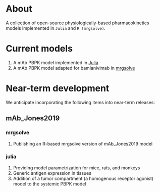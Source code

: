 # About
A collection of open-source physiologically-based pharmacokinetics models implemented in `Julia` and `R (mrgsolve)`.

# Current models
1. A mAb PBPK model implemented in [Julia](https://github.com/metrumresearchgroup/bioPBPK/blob/main/mAb_Jones2019/julia/)
2. A mAb PBPK model adapted for bamlanivimab in [mrgsolve](https://github.com/metrumresearchgroup/bioPBPK/tree/main/mAb_bamlanivimab)

# Near-term development
We anticipate incorporating the following items into near-term releases:

## mAb_Jones2019
### mrgsolve
1. Publishing an R-based mrgsolve version of mAb_Jones2019 model

### julia
1. Providing model parametrization for mice, rats, and monkeys
2. Generic antigen expression in tissues
3. Addition of a tumor compartment (a homogenous receptor agonist) model to the systemic PBPK model

